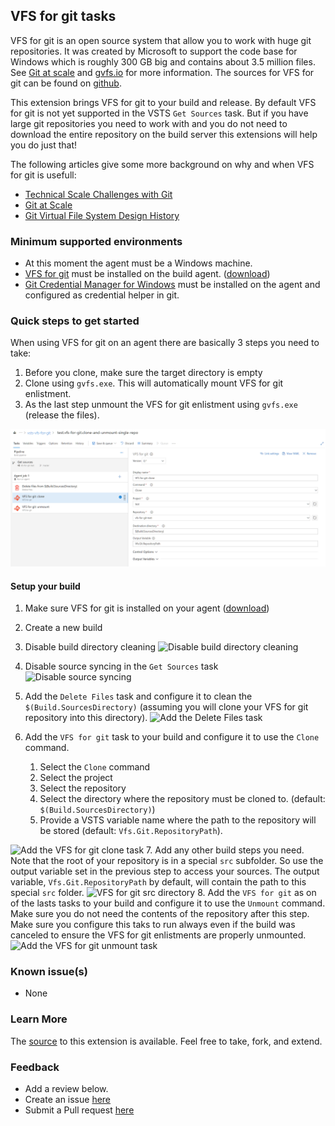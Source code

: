 ## VFS for git tasks

VFS for git is an open source system that allow you to work with huge git repositories. It was created by Microsoft to support the code base for Windows which is roughly 300 GB big and contains about 3.5 million files. See [Git at scale](https://docs.microsoft.com/en-us/azure/devops/learn/git/git-at-scale) and [gvfs.io](https://gvfs.io) for more information. The sources for VFS for git can be found on [github](https://github.com/Microsoft/VFSForGit).

This extension brings VFS for git to your build and release. By default VFS for git is not yet supported in the VSTS `Get Sources` task. But if you have large git repositories you need to work with and you do not need to download the entire repository on the build server this extensions will help you do just that!

The following articles give some more background on why and when VFS for git is usefull:

- [Technical Scale Challenges with Git](https://docs.microsoft.com/en-us/azure/devops/learn/git/technical-scale-challenges)
- [Git at Scale](https://docs.microsoft.com/en-us/azure/devops/learn/git/git-at-scale)
- [Git Virtual File System Design History](https://docs.microsoft.com/en-us/azure/devops/learn/git/gvfs-design-history)

### Minimum supported environments

- At this moment the agent must be a Windows machine.
- [VFS for git](https://github.com/Microsoft/VFSForGit) must be installed on the build agent. ([download](https://github.com/Microsoft/VFSForGit/releases/latest))
- [Git Credential Manager for Windows](https://github.com/Microsoft/Git-Credential-Manager-for-Windows) must be installed on the agent and configured as credential helper in git.

### Quick steps to get started

When using VFS for git on an agent there are basically 3 steps you need to take:

1. Before you clone, make sure the target directory is empty
2. Clone using `gvfs.exe`. This will automatically mount VFS for git enlistment.
3. As the last step unmount the VFS for git enlistment using `gvfs.exe` (release the files).

![Example build](static/images/Screen1.png)

#### Setup your build

1. Make sure VFS for git is installed on your agent ([download](https://github.com/Microsoft/VFSForGit/releases/latest))
2. Create a new build
3. Disable build directory cleaning
![Disable build directory cleaning](static/images/step3.png)
4. Disable source syncing in the `Get Sources` task
![Disable source syncing](static/images/step4.png)
5. Add the `Delete Files` task and configure it to clean the `$(Build.SourcesDirectory)` (assuming you will clone your VFS for git repository into this directory).
![Add the Delete Files task](static/images/step5.png)
6. Add the `VFS for git` task to your build and configure it to use the `Clone` command.

    1. Select the `Clone` command
    2. Select the project
    3. Select the repository
    4. Select the directory where the repository must be cloned to. (default: `$(Build.SourcesDirectory)`)
    5. Provide a VSTS variable name where the path to the repository will be stored (default: `Vfs.Git.RepositoryPath`).

![Add the VFS for git clone task](static/images/step6.png)
7. Add any other build steps you need. Note that the root of your repository is in a special `src` subfolder. So use the output variable set in the previous step to access your sources. The output variable, `Vfs.Git.RepositoryPath` by default, will contain the path to this special `src` folder.
![VFS for git src directory](static/images/step7.png)
8. Add the `VFS for git` as on of the lasts tasks to your build and configure it to use the `Unmount` command. Make sure you do not need the contents of the repository after this step. Make sure you configure this taks to run always even if the build was canceled to ensure the VFS for git enlistments are properly unmounted.
![Add the VFS for git unmount task](static/images/step8.png)

### Known issue(s)

- None

### Learn More

The [source](https://github.com/sanderaernouts/vsts-vfs-for-git-tasks) to this extension is available. Feel free to take, fork, and extend.

### Feedback

- Add a review below.
- Create an issue [here](https://github.com/sanderaernouts/vsts-vfs-for-git-tasks/issues)
- Submit a Pull request [here](https://github.com/sanderaernouts/vsts-vfs-for-git-tasks)